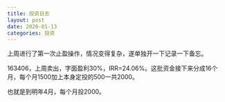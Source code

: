 ```yaml
---
title: 投资日志
layout: post
date: 2020-01-13
categories: 投资
---
```


上周进行了第一次止盈操作，情况变得复杂，遂单独开一下记录一下备忘。

163406，上周卖出，字面盈利30%，IRR=24.06%。这批资金接下来分成16个月，每个月1500加上本身定投的500一共2000。

也就是到明年4月，每个月投2000。